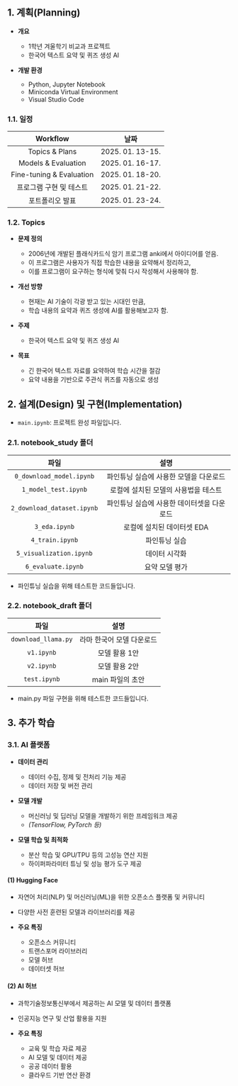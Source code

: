 ## 1. 계획(Planning)
- **개요**
	- 1학년 겨울학기 비교과 프로젝트
	- 한국어 텍스트 요약 및 퀴즈 생성 AI

- **개발 환경**
    - Python, Jupyter Notebook
    - Miniconda Virtual Environment
    - Visual Studio Code

### 1.1. 일정
|         Workflow         |        날짜        |
| :----------------------: | :--------------: |
|      Topics & Plans      | 2025. 01. 13-15. |
|   Models & Evaluation    | 2025. 01. 16-17. |
| Fine-tuning & Evaluation | 2025. 01. 18-20. |
|      프로그램 구현 및 테스트       | 2025. 01. 21-22. |
|         포트폴리오 발표         | 2025. 01. 23-24. |

### 1.2. Topics
- **문제 정의**
	- 2006년에 개발된 플래식카드식 암기 프로그램 anki에서 아이디어를 얻음.
	- 이 프로그램은 사용자가 직접 학습한 내용을 요약해서 정리하고,
	- 이를 프로그램이 요구하는 형식에 맞춰 다시 작성해서 사용해야 함.

- **개선 방향**
	- 현재는 AI 기술이 각광 받고 있는 시대인 만큼,
	- 학습 내용의 요약과 퀴즈 생성에 AI를 활용해보고자 함.

- **주제**
	- 한국어 텍스트 요약 및 퀴즈 생성 AI

- **목표**
	- 긴 한국어 텍스트 자료를 요약하여 학습 시간을 절감
	- 요약 내용을 기반으로 주관식 퀴즈를 자동으로 생성

## 2. 설계(Design) 및 구현(Implementation)
- `main.ipynb`: 프로젝트 완성 파일입니다.

### 2.1. notebook_study 폴더
|             파일             |           설명            |
| :------------------------: | :---------------------: |
|  `0_download_model.ipynb`  |  파인튜닝 실습에 사용한 모델을 다운로드  |
|    `1_model_test.ipynb`    |  로컬에 설치된 모델의 사용법을 테스트   |
| `2_download_dataset.ipynb` | 파인튜닝 실습에 사용한 데이터셋을 다운로드 |
|       `3_eda.ipynb`        |    로컬에 설치된 데이터셋 EDA     |
|      `4_train.ipynb`       |         파인튜닝 실습         |
|  `5_visualization.ipynb`   |         데이터 시각화         |
|     `6_evaluate.ipynb`     |        요약 모델 평가         |
- 파인튜닝 실습을 위해 테스트한 코드들입니다.

### 2.2. notebook_draft 폴더
|         파일          |       설명       |
| :-----------------: | :------------: |
| `download_llama.py` | 라마 한국어 모델 다운로드 |
|     `v1.ipynb`      |    모델 활용 1안    |
|     `v2.ipynb`      |    모델 활용 2안    |
|    `test.ipynb`     |  main 파일의 초안   |
- main.py 파일 구현을 위해 테스트한 코드들입니다.

## 3. 추가 학습
### 3.1. AI 플랫폼
- **데이터 관리**
	- 데이터 수집, 정제 및 전처리 기능 제공
	- 데이터 저장 및 버전 관리

- **모델 개발**
	- 머신러닝 및 딥러닝 모델을 개발하기 위한 프레임워크 제공
	- _(TensorFlow, PyTorch 등)_

- **모델 학습 및 최적화**
	- 분산 학습 및 GPU/TPU 등의 고성능 연산 지원
	- 하이퍼파라미터 튜닝 및 성능 평가 도구 제공

#### (1) Hugging Face
- 자연어 처리(NLP) 및 머신러닝(ML)을 위한 오픈소스 플랫폼 및 커뮤니티
- 다양한 사전 훈련된 모델과 라이브러리를 제공

- **주요 특징**
	- 오픈소스 커뮤니티
	- 트랜스포머 라이브러리
	- 모델 허브
	- 데이터셋 허브

#### (2) AI 허브
- 과학기술정보통신부에서 제공하는 AI 모델 및 데이터 플랫폼
- 인공지능 연구 및 산업 활용을 지원

- **주요 특징**
	- 교육 및 학습 자료 제공
	- AI 모델 및 데이터 제공
	- 공공 데이터 활용
	- 클라우드 기반 연산 환경
